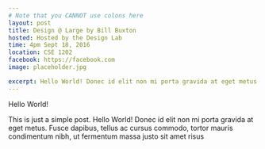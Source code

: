 ```yaml
---
# Note that you CANNOT use colons here
layout: post
title: Design @ Large by Bill Buxton
hosted: Hosted by the Design Lab
time: 4pm Sept 18, 2016
location: CSE 1202
facebook: https://facebook.com
image: placeholder.jpg

excerpt: Hello World! Donec id elit non mi porta gravida at eget metus. Fusce dapibus, tellus ac cursus commodo, tortor mauris condimentum nibh, ut fermentum massa justo sit amet risus
---
```

Hello World!

This is just a simple post.
Hello World! Donec id elit non mi porta gravida at eget metus. Fusce dapibus, tellus ac cursus commodo, tortor mauris condimentum nibh, ut fermentum massa justo sit amet risus